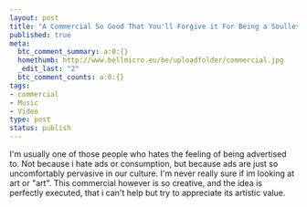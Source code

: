 ```yaml
---
layout: post
title: "A Commercial So Good That You'll Forgive it For Being a Soulless Ad Campaign"
published: true
meta:
  btc_comment_summary: a:0:{}
  homethumb: http://www.bellmicro.eu/be/uploadfolder/commercial.jpg
  _edit_last: "2"
  btc_comment_counts: a:0:{}
tags:
- commercial
- Music
- Video
type: post
status: publish
---
```

I'm usually one of those people who hates the feeling of being advertised to. Not because i hate ads or consumption, but because ads are just so uncomfortably pervasive in our culture. I'm never really sure if im looking at art or "art". This commercial however is so creative, and the idea is perfectly executed, that i can't help but try to appreciate its artistic value.

[](http://mediaservices.myspace.com/services/media/embed.aspx/m=775387,t=1,mt=video,searchID=,primarycolor=,secondarycolor=)
